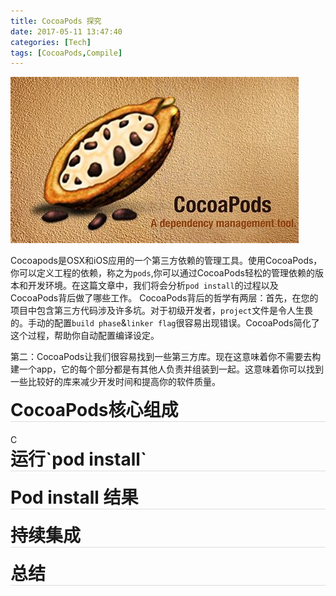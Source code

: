 ```yaml
---
title: CocoaPods 探究
date: 2017-05-11 13:47:40
categories: [Tech]
tags: [CocoaPods,Compile]
---
```


![clang](https://raw.githubusercontent.com/HaviLee/Blog-Images/master/Tech/cocoapods.jpeg)

Cocoapods是OSX和iOS应用的一个第三方依赖的管理工具。使用CocoaPods，你可以定义工程的依赖，称之为`pods`,你可以通过CocoaPods轻松的管理依赖的版本和开发环境。在这篇文章中，我们将会分析`pod install`的过程以及CocoaPods背后做了哪些工作。
CocoaPods背后的哲学有两层：首先，在您的项目中包含第三方代码涉及许多坑。对于初级开发者，`project`文件是令人生畏的。手动的配置`build phase`&`linker flag`很容易出现错误。CocoaPods简化了这个过程，帮助你自动配置编译设定。
<!--more-->
第二：CocoaPods让我们很容易找到一些第三方库。现在这意味着你不需要去构建一个app，它的每个部分都是有其他人负责并组装到一起。这意味着你可以找到一些比较好的库来减少开发时间和提高你的软件质量。

<h1 style="border-bottom: 1px solid #ddddd8; margin-top:1px;margin-bottom:20px">CocoaPods核心组成</h1>
C


<h1 style="border-bottom: 1px solid #ddddd8; margin-top:1px;margin-bottom:20px">运行`pod install`</h1>


<h1 style="border-bottom: 1px solid #ddddd8; margin-top:1px;margin-bottom:20px">Pod install 结果</h1>


<h1 style="border-bottom: 1px solid #ddddd8; margin-top:1px;margin-bottom:20px">持续集成</h1>


<h1 style="border-bottom: 1px solid #ddddd8; margin-top:1px;margin-bottom:20px">总结</h1>


